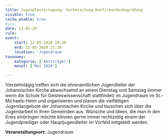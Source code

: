 ```yaml
---
title: Jugendleitertagung: Vorbereitung Konfirmandenbegrüßung
visible: true
cache_enable: true
#ics: 
date: 12-05-20
rule: 
event:
	start: 12-05-2020 19:30
	end: 12-05-2020 21:30
	location: 'Jugendraum'
taxonomy:
	kategorie: ['Amtsträger']
	monat: ['Mai 2020']

---
```

Vierzehntägig treffen sich die ehrenamtlichen Jugendleiter der Johannischen Kirche abwechselnd an einem Dienstag und Samstag (immer wenn die Schule für Geisteswissenschaft stattfindet) im Jugendraum im St.-Michaels-Heim und organisieren und planen die vielfältigen Jugendangebote der Johannischen Kirche und tauschen sich über die Jugendarbeit in ihren Gemeinden aus. Wünsche und Ideen, die man in den Kreis einbringen möchte können gerne immer rechtzeitig einem der Jugendprediger oder Hauptjugendleiter im Vorfeld mitgeteilt werden.



**Veranstaltungsort:** Jugendraum


